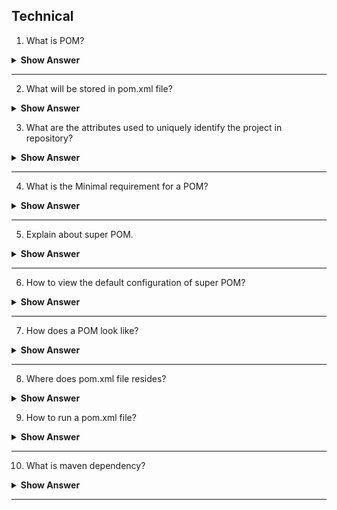 ## Technical

1. What is POM?

<details> <summary> <b> Show Answer </b> </summary> </deatils>

- Project Object Model -Which is a fundamental unit of work in maven.
- Which resides in the base directory of the project as pom.xml file.

</details>

---

2. What will be stored in pom.xml file?

<details> <summary> <b> Show Answer </b> </summary> </deatils>

- pom.xml file will store the project structure and instructtions for maven to build the project such as dependencies, source code,plugins, goals etc.

</details>

3. What are the attributes used to uniquely identify the project in repository?

<details> <summary> <b> Show Answer </b> </summary> </deatils>

- The project group(groupId), name(artifactId) and its version- these attributes need to decided before creating a POM to identify the project.

</details>

---

4. What is the Minimal requirement for a POM?

<details> <summary> <b> Show Answer </b> </summary> </deatils>

- Project root
- Model version
- groupId
- artifactId
- version

</details>

---

5. Explain about super POM.

<details> <summary> <b> Show Answer </b> </summary> </deatils>

- It is the maven's default POM.All POMs inherited from base or parent POM called Super POM.
- Which contains values inherited by default.

</details>

---

6. How to view the default configuration of super POM?

<details> <summary> <b> Show Answer </b> </summary> </deatils>

- By running the command ` mvn help:effective-pom ` we can view the default configuration of super POM.

</details>

---

7. How does a POM look like?

<details> <summary> <b> Show Answer </b> </summary> </deatils>


``` java
<project>
  <modelVersion>4.0.0</modelVersion>
  <groupId>com.mycompany.app</groupId>
  <artifactId>my-app</artifactId>
  <version>1</version>
</project>
```

</details>

---

8. Where does pom.xml file resides?

<details> <summary> <b> Show Answer </b> </summary> </deatils>

- pom.xml file resides in `projects root-folder`.

</details>

9. How to run a pom.xml file?

<details> <summary> <b> Show Answer </b> </summary> </deatils>

- to run a pom.xml file `right-click the pom. xml file and select Run As Maven build`.

</details>

---

10. What is maven dependency?

<details> <summary> <b> Show Answer </b> </summary> </deatils>

- A project should have dependency to compile, build, test and run , which is collectively present in pom.xml file.

</details>

---


